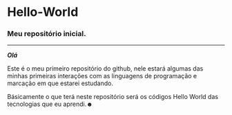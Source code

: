 # Hello-World
### Meu repositório inicial.
---

***Olá***

Este é o meu primeiro repositório do github, nele estará algumas das minhas primeiras
interações com as linguagens de programação e marcação em que estarei estudando.

Básicamente o que terá neste repositório será os códigos Hello World
das tecnologias que eu aprendi.☻
